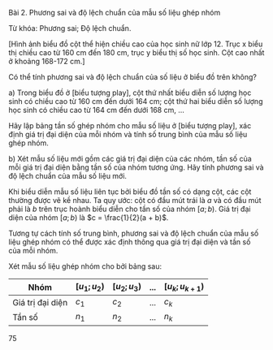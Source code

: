 Bài 2. Phương sai và độ lệch chuẩn của mẫu số liệu ghép nhóm

Từ khóa: Phương sai; Độ lệch chuẩn.

[Hình ảnh biểu đồ cột thể hiện chiều cao của học sinh nữ lớp 12. Trục x biểu thị chiều cao từ 160 cm đến 180 cm, trục y biểu thị số học sinh. Cột cao nhất ở khoảng 168-172 cm.]

Có thể tính phương sai và độ lệch chuẩn của số liệu ở biểu đồ trên không?

a) Trong biểu đồ ở [biểu tượng play], cột thứ nhất biểu diễn số lượng học sinh có chiều cao từ 160 cm đến dưới 164 cm; cột thứ hai biểu diễn số lượng học sinh có chiều cao từ 164 cm đến dưới 168 cm, ...

Hãy lập bảng tần số ghép nhóm cho mẫu số liệu ở [biểu tượng play], xác định giá trị đại diện của mỗi nhóm và tính số trung bình của mẫu số liệu ghép nhóm.

b) Xét mẫu số liệu mới gồm các giá trị đại diện của các nhóm, tần số của mỗi giá trị đại diện bằng tần số của nhóm tương ứng. Hãy tính phương sai và độ lệch chuẩn của mẫu số liệu mới.

Khi biểu diễn mẫu số liệu liên tục bởi biểu đồ tần số có dạng cột, các cột thường được vẽ kề nhau. Ta quy ước: cột có đầu mút trái là $a$ và có đầu mút phải là $b$ trên trục hoành biểu diễn cho tần số của nhóm $[a; b)$. Giá trị đại diện của nhóm $[a; b)$ là $c = \frac{1}{2}(a + b)$.

Tương tự cách tính số trung bình, phương sai và độ lệch chuẩn của mẫu số liệu ghép nhóm có thể được xác định thông qua giá trị đại diện và tần số của mỗi nhóm.

Xét mẫu số liệu ghép nhóm cho bởi bảng sau:

| Nhóm | $[u_1; u_2)$ | $[u_2; u_3)$ | ... | $[u_k; u_{k+1})$ |
|---|---|---|---|---|
| Giá trị đại diện | $c_1$ | $c_2$ | ... | $c_k$ |
| Tần số | $n_1$ | $n_2$ | ... | $n_k$ |

75